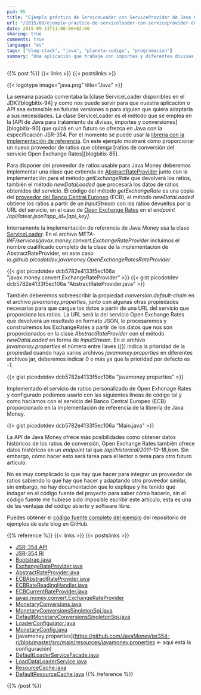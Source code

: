 ```yaml
---
pid: 95
title: "Ejemplo práctico de ServiceLoader con ServiceProvider de Java Money"
url: "/2015/09/ejemplo-practico-de-serviceloader-con-serviceprovider-de-java-money/"
date: 2015-09-13T11:00:00+02:00
sharing: true
comments: true
language: "es"
tags: ["blog-stack", "java", "planeta-codigo", "programacion"]
summary: "Una aplicación que trabaje con importes y diferentes divisas necesitará ratios de conversión, estos ratios de conversión deberemos obtenerlos de algún servicio. Con la API de Java Money que aun en Java 8 no está incorporada en el JDK aunque si como una librería podremos trabajar de forma cómoda con importes, divisas y ratios. En este artículo explicaré un ejemplo de uso práctico de la clase ServiceLoader y como obtener ratios del servicio Open Exchange Rates."
---
```


{{% post %}}
{{< links >}}
{{< postslinks >}}

{{< logotype image="java.png" title="Java" >}}

La semana pasada comentaba la [clase ServiceLoader disponibles en el JDK][blogbitix-94] y como nos puede servir para que nuestra aplicación o API sea extensible en futuras versiones o para alguien que quiera adaptarla a sus necesidades. La clase ServiceLoader es el método que se emplea en la [API de Java para tratamiento de divisas, importes y conversiones][blogbitix-90] que quizá en un futuro se ofrezca en Java con la especificación JSR-354. Por el momento se puede usar la [librería con la implementación de referencia](https://github.com/JavaMoney/jsr354-ri). En este ejemplo mostraré cómo proporcionar un nuevo proveedor de ratios que obtenga [ratios de conversión del servicio Open Exchange Rates][blogbitix-85].

Para disponer del proveedor de ratios usable para Java Money deberemos implementar una clase que extienda de [AbstractRateProvider](https://github.com/JavaMoney/jsr354-ri/blob/master/src/main/java/org/javamoney/moneta/spi/AbstractRateProvider.java) junto con la implementación para el método _getExchangeRate_ que devolverá los ratios, también el método _newDataLoaded_ que procesará los datos de ratios obtenidos del servicio. El código del método _getExchangeRate_ es una copia del [proveedor del Banco Central Europeo](https://github.com/JavaMoney/jsr354-ri/blob/master/src/main/java/org/javamoney/moneta/internal/convert/ECBAbstractRateProvider.java) (ECB), el método _newDataLoaded_ obtiene los ratios a partir de un _InputStream_ con los ratios devueltos por la URL del servicio, en el caso de [Open Exchange Rates](https://openexchangerates.org) en el _endpoint_ _/api/latest.json?app_id=[api_key]_.

Internamente la implementación de referencia de Java Money usa la clase [ServiceLoader](https://docs.oracle.com/javase/8/docs/api/java/util/ServiceLoader.html). En el archivo _META-INF/services/javax.money.convert.ExchangeRateProvider_ incluimos el nombre cualificado completo de la clase de la implementación de AbstractRateProvider, en este caso _io.github.picodotdev.javamoney.OpenExchangeRatesRateProvider_.

{{< gist picodotdev dcb5782e4133f5ec106a "javax.money.convert.ExchangeRateProvider" >}}
{{< gist picodotdev dcb5782e4133f5ec106a "AbstractRateProvider.java" >}}

También deberemos sobreescribir la propiedad _conversion.default-chain_ en el archivo _javamoney.properties_,  junto con algunas otras propiedades necesarias para que cargue los datos a partir de una URL del servicio que proporciona los ratios. La URL será la del servicio Open Exchange Rates que devolverá un resultado en formato JSON, lo procesaremos y construiremos los ExchangeRates a partir de los datos que nos son proporcionados en la clase _AbstractRateProvider_ con el método _newDataLoaded_ en forma de _InputStream_. En el archivo _javamoney.properties_ el número entre llaves ({}) indica la prioridad de la propiedad cuando haya varios archivos _javamoney.properties_ en diferentes archivos jar, deberemos indicar 0 o más ya que la prioridad por defecto es -1.

{{< gist picodotdev dcb5782e4133f5ec106a "javamoney.properties" >}}

Implementado el servicio de ratios personalizado de Open Exhcnage Rates y configurado podemos usarlo con las siguientes líneas de código tal y como hacíamos con el servicio del Banco Central Europeo (ECB) proporcionado en la implementación de referencia de la librería de Java Money.

{{< gist picodotdev dcb5782e4133f5ec106a "Main.java" >}}

La API de Java Money ofrece más posibilidades como obtener datos históricos de los ratios de conversión, Open Exchange Rates también ofrece datos históricos en un _endpoint_ tal que _/api/historical/2011-10-18.json_. Sin embargo, cómo  hacer esto será tarea para el lector o tema para otro futuro artículo.

No es muy complicado lo que hay que hacer para integrar un proveedor de ratios sabiendo lo que hay que hacer y adaptando otro proveedor similar, sin embargo, no hay documentación que lo explique y he tenido que indagar en el código fuente del proyecto para saber cómo hacerlo, sin el código fuente me hubiese sido imposible escribir este artículo, esta es una de las ventajas del código abierto y software libre.

Puedes obtener el [código fuente completo del ejemplo](https://github.com/picodotdev/blog-ejemplos/tree/master/JavaMoney) del repositorio de ejemplos de este blog en GitHub.

{{% reference %}}
{{< links >}}
{{< postslinks >}}
* [JSR-354 API](https://github.com/JavaMoney/jsr354-api)
* [JSR-354 RI](https://github.com/JavaMoney/jsr354-ri)
* [Bootstrap.java](https://github.com/JavaMoney/jsr354-api/blob/master/src/main/java/javax/money/spi/Bootstrap.java)
* [ExchangeRateProvider.java](https://github.com/JavaMoney/jsr354-api/blob/master/src/main/java/javax/money/convert/ExchangeRateProvider.java)
* [AbstractRateProvider.java](https://github.com/JavaMoney/jsr354-ri/blob/master/src/main/java/org/javamoney/moneta/spi/AbstractRateProvider.java)
* [ECBAbstractRateProvider.java](https://github.com/JavaMoney/jsr354-ri/blob/master/src/main/java/org/javamoney/moneta/internal/convert/ECBAbstractRateProvider.java)
* [ECBRateReadingHandler.java](https://github.com/JavaMoney/jsr354-ri/blob/master/src/main/java/org/javamoney/moneta/internal/convert/ECBRateReadingHandler.java)
* [ECBCurrentRateProvider.java](https://github.com/JavaMoney/jsr354-ri/blob/master/src/main/java/org/javamoney/moneta/internal/convert/ECBCurrentRateProvider.java)
* [javax.money.convert.ExchangeRateProvider](https://github.com/JavaMoney/jsr354-ri/blob/master/src/main/resources/META-INF/services/javax.money.convert.ExchangeRateProvider)
* [MonetaryConversions.java](https://github.com/JavaMoney/jsr354-api/blob/master/src/main/java/javax/money/convert/MonetaryConversions.java)
* [MonetaryConversionsSingletonSpi.java](https://github.com/JavaMoney/jsr354-api/blob/master/src/main/java/javax/money/spi/MonetaryConversionsSingletonSpi.java)
* [DefaultMonetaryConversionsSingletonSpi.java](https://github.com/JavaMoney/jsr354-ri/blob/master/src/main/java/org/javamoney/moneta/internal/convert/DefaultMonetaryConversionsSingletonSpi.java)
* [LoaderConfigurator.java](https://github.com/JavaMoney/jsr354-ri/blob/master/src/main/java/org/javamoney/moneta/internal/loader/LoaderConfigurator.java)
* [MonetaryConfig.java](https://github.com/JavaMoney/jsr354-ri/blob/master/src/main/java/org/javamoney/moneta/spi/MonetaryConfig.java)
* [javamoney.properties](https://github.com/JavaMoney/jsr354-ri/blob/master/src/main/resources/javamoney.properties <- aqui está la configuración)
* [DefaultLoaderServiceFacade.java](https://github.com/JavaMoney/jsr354-ri/blob/master/src/main/java/org/javamoney/moneta/internal/loader/DefaultLoaderServiceFacade.java)
* [LoadDataLoaderService.java](https://github.com/JavaMoney/jsr354-ri/blob/master/src/main/java/org/javamoney/moneta/internal/loader/LoadDataLoaderService.java)
* [ResourceCache.java](https://github.com/JavaMoney/jsr354-ri/blob/master/src/main/java/org/javamoney/moneta/internal/loader/ResourceCache.java)
* [DefaultResourceCache.java](https://github.com/JavaMoney/jsr354-ri/blob/master/src/main/java/org/javamoney/moneta/internal/loader/DefaultResourceCache.java)
{{% /reference %}}

{{% /post %}}
